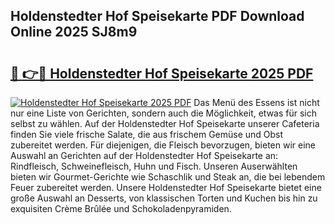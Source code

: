 ## Holdenstedter Hof Speisekarte PDF Download Online 2025 SJ8m9

# <h2><a href="http://gc8jjw.nevu.top/?p=Holdenstedter+Hof+Speisekarte">🔗 👉🔴 Holdenstedter Hof Speisekarte 2025 PDF</a></h2>

[![Holdenstedter Hof Speisekarte 2025 PDF](https://i.imgur.com/dBaPXMq.png)](http://gc8jjw.nevu.top/?p=Holdenstedter+Hof+Speisekarte)
Das Menü des Essens ist nicht nur eine Liste von Gerichten, sondern auch die Möglichkeit, etwas für sich selbst zu wählen. Auf der Holdenstedter Hof Speisekarte unserer Cafeteria finden Sie viele frische Salate, die aus frischem Gemüse und Obst zubereitet werden. Für diejenigen, die Fleisch bevorzugen, bieten wir eine Auswahl an Gerichten auf der Holdenstedter Hof Speisekarte an: Rindfleisch, Schweinefleisch, Huhn und Fisch. Unseren Auserwählten bieten wir Gourmet-Gerichte wie Schaschlik und Steak an, die bei lebendem Feuer zubereitet werden. Unsere Holdenstedter Hof Speisekarte bietet eine große Auswahl an Desserts, von klassischen Torten und Kuchen bis hin zu exquisiten Crème Brûlée und Schokoladenpyramiden.
